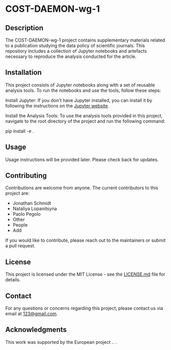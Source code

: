 # COST-DAEMON-wg-1

## Description
The COST-DAEMON-wg-1 project contains supplementary materials related to a publication studying the data policy of scientific journals. This repository includes a collection of Jupyter notebooks and artefacts necessary to reproduce the analysis conducted for the article.

## Installation
This project consists of Jupyter notebooks along with a set of reusable analysis tools. To run the notebooks and use the tools, follow these steps:

Install Jupyter: If you don't have Jupyter installed, you can install it by following the instructions on the [Jupyter website](https://jupyter.org/install).

Install the Analysis Tools: To use the analysis tools provided in this project, navigate to the root directory of the project and run the following command:

pip install -e .


## Usage
Usage instructions will be provided later. Please check back for updates.

## Contributing
Contributions are welcome from anyone. The current contributors to this project are:
- Jonathan Schmidt
- Nataliya Lopanitsyna
- Paolo Pegolo
- Other
- People
- Add

If you would like to contribute, please reach out to the maintainers or submit a pull request.

## License
This project is licensed under the MIT License - see the [LICENSE.md](LICENSE.md) file for details.

## Contact
For any questions or concerns regarding this project, please contact us via email at [123@gmail.com](mailto:123@gmail.com).

## Acknowledgments
This work was supported by the European project .. . 
